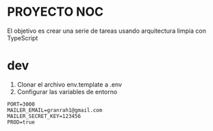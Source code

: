 # PROYECTO NOC

El objetivo es crear una serie de tareas usando arquitectura limpia
con TypeScript

# dev

1. Clonar el archivo env.template a .env
2. Configurar las variables de entorno

```
PORT=3000
MAILER_EMAIL=granrah1@gmail.com
MAILER_SECRET_KEY=123456
PROD=true
```